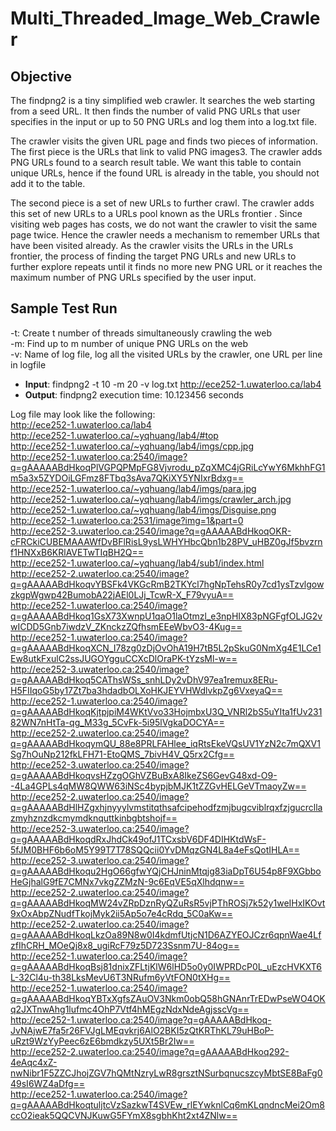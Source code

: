 # Multi_Threaded_Image_Web_Crawler
## Objective
The findpng2 is a tiny simplified web crawler. It searches the web starting from a seed URL. It then finds the number of valid PNG URLs that user specifies in the input or up to 50 PNG URLs and log them into a log.txt file. 

The crawler visits the given URL page and finds two pieces of information.
The first piece is the URLs that link to valid PNG images3. The crawler adds PNG URLs found to a search result table. We want this table to contain unique URLs, hence if the found URL is already in the table, you should not add it to the table.

The second piece is a set of new URLs to further crawl. The crawler adds this set of new URLs to a URLs pool known as the URLs frontier . Since visiting web pages has costs, we do not want the crawler to visit the same page twice. Hence the crawler needs a mechanism to remember URLs that have been visited already. As the crawler visits the URLs in the URLs frontier, the process of finding the target PNG URLs and new URLs to further explore repeats until it finds no more new PNG URL or it reaches the maximum number of PNG URLs specified by the user input.

## Sample Test Run
-t: Create t number of threads simultaneously crawling the web
<br> -m: Find up to m number of unique PNG URLs on the web
<br> -v: Name of log file, log all the visited URLs by the crawler, one URL per line in logfile

* **Input**: findpng2 -t 10 -m 20 -v log.txt http://ece252-1.uwaterloo.ca/lab4
* **Output**: findpng2 execution time: 10.123456 seconds

Log file may look like the following:
<br>http://ece252-1.uwaterloo.ca/lab4
<br>http://ece252-1.uwaterloo.ca/~yqhuang/lab4/#top
<br>http://ece252-1.uwaterloo.ca/~yqhuang/lab4/imgs/cpp.jpg
<br>http://ece252-1.uwaterloo.ca:2540/image?q=gAAAAABdHkoqPlVGPQPMpFG8Vjvrodu_pZqXMC4jGRiLcYwY6MkhhFG1m5a3x5ZYDOiLGFmz8FTbq3sAva7QKiXY5YNIxrBdxg==
<br>http://ece252-1.uwaterloo.ca/~yqhuang/lab4/imgs/para.jpg
<br>http://ece252-1.uwaterloo.ca/~yqhuang/lab4/imgs/crawler_arch.jpg
<br>http://ece252-1.uwaterloo.ca/~yqhuang/lab4/imgs/Disguise.png
<br>http://ece252-1.uwaterloo.ca:2531/image?img=1&part=0
<br>http://ece252-3.uwaterloo.ca:2540/image?q=gAAAAABdHkoqOKR-cFRCkiCUBEMAAAWfDvBFlRisL9ysLWHYHbcQbn1b28PV_uHBZ0gJf5bvzrnf1HNXxB6KRlAVETwTIqBH2Q==
<br>http://ece252-1.uwaterloo.ca/~yqhuang/lab4/sub1/index.html
<br>http://ece252-2.uwaterloo.ca:2540/image?q=gAAAAABdHkoqvYBSFk4VKGcRmB2TKYcl7hgNpTehsR0y7cd1ysTzvlgowzkgpWgwp42BumobA22jAEl0LJj_TcwR-X_F79vyuA==
<br>http://ece252-1.uwaterloo.ca:2540/image?q=gAAAAABdHkoq1GsX73XwnpU1qaO1laOtmzl_e3npHIX83pNGFgfOLJG2vwICDD5Gnb7iwdzV_ZKnckzZQfhsmEEeWbvO3-4Kug==
<br>http://ece252-1.uwaterloo.ca:2540/image?q=gAAAAABdHkoqXCN_I78zg0zDjOvOhA19H7tB5L2pSkuG0NmXg4E1LCe1Ew8utkFxulC2ssJUGOYgguCCXcDlOraPK-tYzsMl-w==
<br>http://ece252-3.uwaterloo.ca:2540/image?q=gAAAAABdHkoq5CAThsWSs_snhLDy2vDhV97ea1remux8ERu-H5FIIqoG5by17Zt7ba3hdadbOLXoHKJEYVHWdlvkpZg6VxeyaQ==
<br>http://ece252-1.uwaterloo.ca:2540/image?q=gAAAAABdHkoqKjtpjpiM4WKtVvo33HojmbxU3Q_VNRl2bS5uYIta1fUv23182WN7nHtTa-qg_M33g_5CvFk-5i95lVgkaDOCYA==
<br>http://ece252-2.uwaterloo.ca:2540/image?q=gAAAAABdHkoqymQU_88e8PRLFAHlee_iqRtsEkeVQsUV1YzN2c7mQXV1Sg7hOuNp212fkLFH71-EtoQMS_7bivH4V_Q5rx2Cfg==
<br>http://ece252-3.uwaterloo.ca:2540/image?q=gAAAAABdHkoqvsHZzgOGhVZBuBxA8IkeZS6GevG48xd-O9--4La4GPLs4qMW8QWW63iNSc4bypjbMJK1tZZGvHELGeVTmaoyZw==
<br>http://ece252-2.uwaterloo.ca:2540/image?q=gAAAAABdHlHZgxhjnyyylvmstitqthsafcipehodfzmjbugcviblrqxfzjgucrcllazmyhznzdkcmymdknquttkinbgbtshojf==
<br>http://ece252-3.uwaterloo.ca:2540/image?q=gAAAAABdHkoqdRxJhdCk49ofJ1TCxsbV6DF4DIHKtdWsF-5fJM0BHF6b6oM5Y99T7T78SQQcii0YvDMqzGN4L8a4eFsQotIHLA==
<br>http://ece252-3.uwaterloo.ca:2540/image?q=gAAAAABdHkoqu2HgO66gfwYQjCHJninMtqjg83iaDpT6U54p8F9XGbboHeGjhalG9fE7CMNx7vkgZZMzN-9c6EqVE5qXlhdqnw==
<br>http://ece252-2.uwaterloo.ca:2540/image?q=gAAAAABdHkoqMW24vZRpDznRyQZuRsR5vjPThROSj7k52y1weIHxIKOvt9xOxAbpZNudfTkojMyk2ii5Ap5o7e4cRdq_5C0aKw==
<br>http://ece252-2.uwaterloo.ca:2540/image?q=gAAAAABdHkoqLkzOa89N8w0I4kdmfUtjcN1D6AZYEOJCzr6qpnWae4LfzfIhCRH_MOeQj8x8_ugiRcF79z5D723Ssnm7U-84og==
<br>http://ece252-1.uwaterloo.ca:2540/image?q=gAAAAABdHkoqBsj81dnixZFLtjKlW6lHD5o0y0IWPRDcP0L_uEzcHVKXT6L-32Cl4u-th38LksMevU6T3NRufm6yVtFON0tXHg==
<br>http://ece252-1.uwaterloo.ca:2540/image?q=gAAAAABdHkoqYBTxXgfsZAuOV3Nkm0obQ58hGNAnrTrEDwPseWO4OKq2JXTnwAhg1lufmc4OhP7Vtf4hMEgzNdxNdeAgjsscVg==
<br>http://ece252-1.uwaterloo.ca:2540/image?q=gAAAAABdHkoq-JvNAjwE7fa5r26FVJgLMEqvkrj6AlO2BKI5zQtKRThKL79uHBoP-uRzt9WzYyPeec6zE6bmdkzy5UXt5Br2Iw==
<br>http://ece252-2.uwaterloo.ca:2540/image?q=gAAAAABdHkoq292-4eAqc4xZ-nwNibr1F5ZZCJhojZGV7hQMtNzryLwR8grsztNSurbqnucszcyMbtSE8BaFg049sI6WZ4aDfg==
<br>http://ece252-1.uwaterloo.ca:2540/image?q=gAAAAABdHkoqtuljtcVzSazkwT4SVEw_rlEYwknlCq6mKLqndncMei2Om8ccO2ieak5QQCVNJKuwG5FYmX8sgbhKht2xt4ZNlw==
